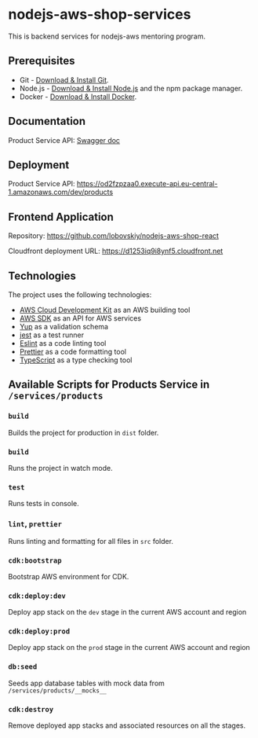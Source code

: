# nodejs-aws-shop-services

This is backend services for nodejs-aws mentoring program.

## Prerequisites

- Git - [Download & Install Git](https://git-scm.com/downloads).
- Node.js - [Download & Install Node.js](https://nodejs.org/en/download/) and the npm package manager.
- Docker - [Download & Install Docker](https://docs.docker.com/engine/install/).

## Documentation

Product Service API: [Swagger doc](./services/products/doc/api.yaml)

## Deployment

Product Service API: https://od2fzpzaa0.execute-api.eu-central-1.amazonaws.com/dev/products

## Frontend Application

Repository: https://github.com/lobovskiy/nodejs-aws-shop-react

Cloudfront deployment URL: https://d1253iq9i8ynf5.cloudfront.net

## Technologies

The project uses the following technologies:

- [AWS Cloud Development Kit](https://aws.amazon.com/cdk/) as an AWS building tool
- [AWS SDK](https://aws.amazon.com/sdk-for-javascript/) as an API for AWS services
- [Yup](https://github.com/jquense/yup) as a validation schema
- [jest](https://jestjs.io/) as a test runner
- [Eslint](https://eslint.org/) as a code linting tool
- [Prettier](https://prettier.io/) as a code formatting tool
- [TypeScript](https://www.typescriptlang.org/) as a type checking tool

## Available Scripts for Products Service in `/services/products`

### `build`

Builds the project for production in `dist` folder.

### `build`

Runs the project in watch mode.

### `test`

Runs tests in console.

### `lint`, `prettier`

Runs linting and formatting for all files in `src` folder.

### `cdk:bootstrap`

Bootstrap AWS environment for CDK.

### `cdk:deploy:dev`

Deploy app stack on the `dev` stage in the current AWS account and region

### `cdk:deploy:prod`

Deploy app stack on the `prod` stage in the current AWS account and region

### `db:seed`

Seeds app database tables with mock data from `/services/products/__mocks__`

### `cdk:destroy`

Remove deployed app stacks and associated resources on all the stages.
